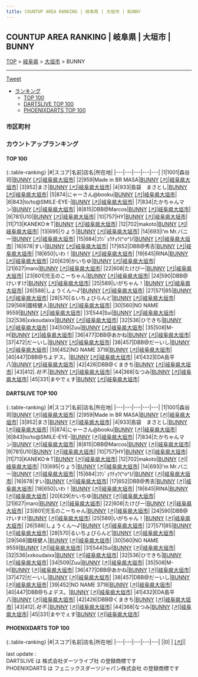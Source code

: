 ```yaml
---
title: COUNTUP AREA RANKING | 岐阜県 | 大垣市 | BUNNY
---
```

## COUNTUP AREA RANKING | 岐阜県 | 大垣市 | BUNNY

[TOP](/darts/rank/) > [岐阜県](/darts/rank/岐阜県/) > [大垣市](/darts/rank/岐阜県/大垣市/) > BUNNY

___

<a href="https://twitter.com/share?ref_src=twsrc%5Etfw" data-text="COUNTUP AREA RANKING | 岐阜県大垣市BUNNY" class="twitter-share-button" data-hashtags="DARTSLIVE,PHOENIXDARTS,darts,ダーツ" data-show-count="false">Tweet</a>

* [ランキング](#カウントアップランキング)
    * [TOP 100](#top-100)
    * [DARTSLIVE TOP 100](#dartslive-top-100)
    * [PHOENIXDARTS TOP 100](#phoenixdarts-top-100)

### 市区町村

<ul>

</ul>

### カウントアップランキング

#### TOP 100



{:.table-ranking}
|#|スコア|名前|店名|所在地|
|---|---|---|---|---|
|1|1001|<span class="rank-name-dl">森谷　司</span>|<a href="/darts/rank/shops/ea9ccf71e8743287774c926eb736cb5a.html">BUNNY</a> <a href="https://search.dartslive.com/jp/shop/ea9ccf71e8743287774c926eb736cb5a">[↗]</a>|<a href="/darts/rank/岐阜県/大垣市">岐阜県大垣市</a>|
|2|959|<span class="rank-name-dl">Made in BR MASA</span>|<a href="/darts/rank/shops/ea9ccf71e8743287774c926eb736cb5a.html">BUNNY</a> <a href="https://search.dartslive.com/jp/shop/ea9ccf71e8743287774c926eb736cb5a">[↗]</a>|<a href="/darts/rank/岐阜県/大垣市">岐阜県大垣市</a>|
|3|952|<span class="rank-name-dl">まさ</span>|<a href="/darts/rank/shops/ea9ccf71e8743287774c926eb736cb5a.html">BUNNY</a> <a href="https://search.dartslive.com/jp/shop/ea9ccf71e8743287774c926eb736cb5a">[↗]</a>|<a href="/darts/rank/岐阜県/大垣市">岐阜県大垣市</a>|
|4|933|<span class="rank-name-dl">島袋　まさとし</span>|<a href="/darts/rank/shops/ea9ccf71e8743287774c926eb736cb5a.html">BUNNY</a> <a href="https://search.dartslive.com/jp/shop/ea9ccf71e8743287774c926eb736cb5a">[↗]</a>|<a href="/darts/rank/岐阜県/大垣市">岐阜県大垣市</a>|
|5|874|<span class="rank-name-dl">にゃーさん@booku</span>|<a href="/darts/rank/shops/ea9ccf71e8743287774c926eb736cb5a.html">BUNNY</a> <a href="https://search.dartslive.com/jp/shop/ea9ccf71e8743287774c926eb736cb5a">[↗]</a>|<a href="/darts/rank/岐阜県/大垣市">岐阜県大垣市</a>|
|6|843|<span class="rank-name-dl">to/to@SMILE-EYE-</span>|<a href="/darts/rank/shops/ea9ccf71e8743287774c926eb736cb5a.html">BUNNY</a> <a href="https://search.dartslive.com/jp/shop/ea9ccf71e8743287774c926eb736cb5a">[↗]</a>|<a href="/darts/rank/岐阜県/大垣市">岐阜県大垣市</a>|
|7|834|<span class="rank-name-dl">たかちゃんマン</span>|<a href="/darts/rank/shops/ea9ccf71e8743287774c926eb736cb5a.html">BUNNY</a> <a href="https://search.dartslive.com/jp/shop/ea9ccf71e8743287774c926eb736cb5a">[↗]</a>|<a href="/darts/rank/岐阜県/大垣市">岐阜県大垣市</a>|
|8|815|<span class="rank-name-dl">DBB@Marcos</span>|<a href="/darts/rank/shops/ea9ccf71e8743287774c926eb736cb5a.html">BUNNY</a> <a href="https://search.dartslive.com/jp/shop/ea9ccf71e8743287774c926eb736cb5a">[↗]</a>|<a href="/darts/rank/岐阜県/大垣市">岐阜県大垣市</a>|
|9|781|<span class="rank-name-dl">U10</span>|<a href="/darts/rank/shops/ea9ccf71e8743287774c926eb736cb5a.html">BUNNY</a> <a href="https://search.dartslive.com/jp/shop/ea9ccf71e8743287774c926eb736cb5a">[↗]</a>|<a href="/darts/rank/岐阜県/大垣市">岐阜県大垣市</a>|
|10|757|<span class="rank-name-dl">HY</span>|<a href="/darts/rank/shops/ea9ccf71e8743287774c926eb736cb5a.html">BUNNY</a> <a href="https://search.dartslive.com/jp/shop/ea9ccf71e8743287774c926eb736cb5a">[↗]</a>|<a href="/darts/rank/岐阜県/大垣市">岐阜県大垣市</a>|
|11|713|<span class="rank-name-dl">KANEKO☆T</span>|<a href="/darts/rank/shops/ea9ccf71e8743287774c926eb736cb5a.html">BUNNY</a> <a href="https://search.dartslive.com/jp/shop/ea9ccf71e8743287774c926eb736cb5a">[↗]</a>|<a href="/darts/rank/岐阜県/大垣市">岐阜県大垣市</a>|
|12|702|<span class="rank-name-dl">makoto</span>|<a href="/darts/rank/shops/ea9ccf71e8743287774c926eb736cb5a.html">BUNNY</a> <a href="https://search.dartslive.com/jp/shop/ea9ccf71e8743287774c926eb736cb5a">[↗]</a>|<a href="/darts/rank/岐阜県/大垣市">岐阜県大垣市</a>|
|13|695|<span class="rank-name-dl">りょう</span>|<a href="/darts/rank/shops/ea9ccf71e8743287774c926eb736cb5a.html">BUNNY</a> <a href="https://search.dartslive.com/jp/shop/ea9ccf71e8743287774c926eb736cb5a">[↗]</a>|<a href="/darts/rank/岐阜県/大垣市">岐阜県大垣市</a>|
|14|693|<span class="rank-name-dl">I&#x27;m Mr.バニー</span>|<a href="/darts/rank/shops/ea9ccf71e8743287774c926eb736cb5a.html">BUNNY</a> <a href="https://search.dartslive.com/jp/shop/ea9ccf71e8743287774c926eb736cb5a">[↗]</a>|<a href="/darts/rank/岐阜県/大垣市">岐阜県大垣市</a>|
|15|684|<span class="rank-name-dl">ｺｳｼﾞｮｳﾁｮｳ(^o^)/</span>|<a href="/darts/rank/shops/ea9ccf71e8743287774c926eb736cb5a.html">BUNNY</a> <a href="https://search.dartslive.com/jp/shop/ea9ccf71e8743287774c926eb736cb5a">[↗]</a>|<a href="/darts/rank/岐阜県/大垣市">岐阜県大垣市</a>|
|16|678|<span class="rank-name-dl">すい</span>|<a href="/darts/rank/shops/ea9ccf71e8743287774c926eb736cb5a.html">BUNNY</a> <a href="https://search.dartslive.com/jp/shop/ea9ccf71e8743287774c926eb736cb5a">[↗]</a>|<a href="/darts/rank/岐阜県/大垣市">岐阜県大垣市</a>|
|17|652|<span class="rank-name-dl">DBB@秀吉</span>|<a href="/darts/rank/shops/ea9ccf71e8743287774c926eb736cb5a.html">BUNNY</a> <a href="https://search.dartslive.com/jp/shop/ea9ccf71e8743287774c926eb736cb5a">[↗]</a>|<a href="/darts/rank/岐阜県/大垣市">岐阜県大垣市</a>|
|18|650|<span class="rank-name-dl">いわ！</span>|<a href="/darts/rank/shops/ea9ccf71e8743287774c926eb736cb5a.html">BUNNY</a> <a href="https://search.dartslive.com/jp/shop/ea9ccf71e8743287774c926eb736cb5a">[↗]</a>|<a href="/darts/rank/岐阜県/大垣市">岐阜県大垣市</a>|
|19|645|<span class="rank-name-dl">RINA</span>|<a href="/darts/rank/shops/ea9ccf71e8743287774c926eb736cb5a.html">BUNNY</a> <a href="https://search.dartslive.com/jp/shop/ea9ccf71e8743287774c926eb736cb5a">[↗]</a>|<a href="/darts/rank/岐阜県/大垣市">岐阜県大垣市</a>|
|20|629|<span class="rank-name-dl">かいちゆ</span>|<a href="/darts/rank/shops/ea9ccf71e8743287774c926eb736cb5a.html">BUNNY</a> <a href="https://search.dartslive.com/jp/shop/ea9ccf71e8743287774c926eb736cb5a">[↗]</a>|<a href="/darts/rank/岐阜県/大垣市">岐阜県大垣市</a>|
|21|627|<span class="rank-name-dl">maro</span>|<a href="/darts/rank/shops/ea9ccf71e8743287774c926eb736cb5a.html">BUNNY</a> <a href="https://search.dartslive.com/jp/shop/ea9ccf71e8743287774c926eb736cb5a">[↗]</a>|<a href="/darts/rank/岐阜県/大垣市">岐阜県大垣市</a>|
|22|608|<span class="rank-name-dl">たけぴー</span>|<a href="/darts/rank/shops/ea9ccf71e8743287774c926eb736cb5a.html">BUNNY</a> <a href="https://search.dartslive.com/jp/shop/ea9ccf71e8743287774c926eb736cb5a">[↗]</a>|<a href="/darts/rank/岐阜県/大垣市">岐阜県大垣市</a>|
|23|601|<span class="rank-name-dl">児玉のこーちゃん</span>|<a href="/darts/rank/shops/ea9ccf71e8743287774c926eb736cb5a.html">BUNNY</a> <a href="https://search.dartslive.com/jp/shop/ea9ccf71e8743287774c926eb736cb5a">[↗]</a>|<a href="/darts/rank/岐阜県/大垣市">岐阜県大垣市</a>|
|24|590|<span class="rank-name-dl">DBB@けいすけ</span>|<a href="/darts/rank/shops/ea9ccf71e8743287774c926eb736cb5a.html">BUNNY</a> <a href="https://search.dartslive.com/jp/shop/ea9ccf71e8743287774c926eb736cb5a">[↗]</a>|<a href="/darts/rank/岐阜県/大垣市">岐阜県大垣市</a>|
|25|589|<span class="rank-name-dl">いがちゃん！</span>|<a href="/darts/rank/shops/ea9ccf71e8743287774c926eb736cb5a.html">BUNNY</a> <a href="https://search.dartslive.com/jp/shop/ea9ccf71e8743287774c926eb736cb5a">[↗]</a>|<a href="/darts/rank/岐阜県/大垣市">岐阜県大垣市</a>|
|26|588|<span class="rank-name-dl">しょうくん～♪</span>|<a href="/darts/rank/shops/ea9ccf71e8743287774c926eb736cb5a.html">BUNNY</a> <a href="https://search.dartslive.com/jp/shop/ea9ccf71e8743287774c926eb736cb5a">[↗]</a>|<a href="/darts/rank/岐阜県/大垣市">岐阜県大垣市</a>|
|27|571|<span class="rank-name-dl">85</span>|<a href="/darts/rank/shops/ea9ccf71e8743287774c926eb736cb5a.html">BUNNY</a> <a href="https://search.dartslive.com/jp/shop/ea9ccf71e8743287774c926eb736cb5a">[↗]</a>|<a href="/darts/rank/岐阜県/大垣市">岐阜県大垣市</a>|
|28|570|<span class="rank-name-dl">るいちょびらんど</span>|<a href="/darts/rank/shops/ea9ccf71e8743287774c926eb736cb5a.html">BUNNY</a> <a href="https://search.dartslive.com/jp/shop/ea9ccf71e8743287774c926eb736cb5a">[↗]</a>|<a href="/darts/rank/岐阜県/大垣市">岐阜県大垣市</a>|
|29|568|<span class="rank-name-dl">國枝健人</span>|<a href="/darts/rank/shops/ea9ccf71e8743287774c926eb736cb5a.html">BUNNY</a> <a href="https://search.dartslive.com/jp/shop/ea9ccf71e8743287774c926eb736cb5a">[↗]</a>|<a href="/darts/rank/岐阜県/大垣市">岐阜県大垣市</a>|
|30|560|<span class="rank-name-dl">NO NAME 9559</span>|<a href="/darts/rank/shops/ea9ccf71e8743287774c926eb736cb5a.html">BUNNY</a> <a href="https://search.dartslive.com/jp/shop/ea9ccf71e8743287774c926eb736cb5a">[↗]</a>|<a href="/darts/rank/岐阜県/大垣市">岐阜県大垣市</a>|
|31|544|<span class="rank-name-dl">Sui</span>|<a href="/darts/rank/shops/ea9ccf71e8743287774c926eb736cb5a.html">BUNNY</a> <a href="https://search.dartslive.com/jp/shop/ea9ccf71e8743287774c926eb736cb5a">[↗]</a>|<a href="/darts/rank/岐阜県/大垣市">岐阜県大垣市</a>|
|32|536|<span class="rank-name-dl">xxkoudaixx</span>|<a href="/darts/rank/shops/ea9ccf71e8743287774c926eb736cb5a.html">BUNNY</a> <a href="https://search.dartslive.com/jp/shop/ea9ccf71e8743287774c926eb736cb5a">[↗]</a>|<a href="/darts/rank/岐阜県/大垣市">岐阜県大垣市</a>|
|32|536|<span class="rank-name-dl">ひできち</span>|<a href="/darts/rank/shops/ea9ccf71e8743287774c926eb736cb5a.html">BUNNY</a> <a href="https://search.dartslive.com/jp/shop/ea9ccf71e8743287774c926eb736cb5a">[↗]</a>|<a href="/darts/rank/岐阜県/大垣市">岐阜県大垣市</a>|
|34|509|<span class="rank-name-dl">Zuu</span>|<a href="/darts/rank/shops/ea9ccf71e8743287774c926eb736cb5a.html">BUNNY</a> <a href="https://search.dartslive.com/jp/shop/ea9ccf71e8743287774c926eb736cb5a">[↗]</a>|<a href="/darts/rank/岐阜県/大垣市">岐阜県大垣市</a>|
|35|508|<span class="rank-name-dl">M-H</span>|<a href="/darts/rank/shops/ea9ccf71e8743287774c926eb736cb5a.html">BUNNY</a> <a href="https://search.dartslive.com/jp/shop/ea9ccf71e8743287774c926eb736cb5a">[↗]</a>|<a href="/darts/rank/岐阜県/大垣市">岐阜県大垣市</a>|
|36|477|<span class="rank-name-dl">DBB@あかね</span>|<a href="/darts/rank/shops/ea9ccf71e8743287774c926eb736cb5a.html">BUNNY</a> <a href="https://search.dartslive.com/jp/shop/ea9ccf71e8743287774c926eb736cb5a">[↗]</a>|<a href="/darts/rank/岐阜県/大垣市">岐阜県大垣市</a>|
|37|472|<span class="rank-name-dl">だーいし</span>|<a href="/darts/rank/shops/ea9ccf71e8743287774c926eb736cb5a.html">BUNNY</a> <a href="https://search.dartslive.com/jp/shop/ea9ccf71e8743287774c926eb736cb5a">[↗]</a>|<a href="/darts/rank/岐阜県/大垣市">岐阜県大垣市</a>|
|38|457|<span class="rank-name-dl">DBB@だーいし</span>|<a href="/darts/rank/shops/ea9ccf71e8743287774c926eb736cb5a.html">BUNNY</a> <a href="https://search.dartslive.com/jp/shop/ea9ccf71e8743287774c926eb736cb5a">[↗]</a>|<a href="/darts/rank/岐阜県/大垣市">岐阜県大垣市</a>|
|39|452|<span class="rank-name-dl">NO NAME 3718</span>|<a href="/darts/rank/shops/ea9ccf71e8743287774c926eb736cb5a.html">BUNNY</a> <a href="https://search.dartslive.com/jp/shop/ea9ccf71e8743287774c926eb736cb5a">[↗]</a>|<a href="/darts/rank/岐阜県/大垣市">岐阜県大垣市</a>|
|40|447|<span class="rank-name-dl">DBB@ちよデス。</span>|<a href="/darts/rank/shops/ea9ccf71e8743287774c926eb736cb5a.html">BUNNY</a> <a href="https://search.dartslive.com/jp/shop/ea9ccf71e8743287774c926eb736cb5a">[↗]</a>|<a href="/darts/rank/岐阜県/大垣市">岐阜県大垣市</a>|
|41|432|<span class="rank-name-dl">EDA島平八</span>|<a href="/darts/rank/shops/ea9ccf71e8743287774c926eb736cb5a.html">BUNNY</a> <a href="https://search.dartslive.com/jp/shop/ea9ccf71e8743287774c926eb736cb5a">[↗]</a>|<a href="/darts/rank/岐阜県/大垣市">岐阜県大垣市</a>|
|42|426|<span class="rank-name-dl">DBB@くまきち</span>|<a href="/darts/rank/shops/ea9ccf71e8743287774c926eb736cb5a.html">BUNNY</a> <a href="https://search.dartslive.com/jp/shop/ea9ccf71e8743287774c926eb736cb5a">[↗]</a>|<a href="/darts/rank/岐阜県/大垣市">岐阜県大垣市</a>|
|43|412|<span class="rank-name-dl">.*社不*.</span>|<a href="/darts/rank/shops/ea9ccf71e8743287774c926eb736cb5a.html">BUNNY</a> <a href="https://search.dartslive.com/jp/shop/ea9ccf71e8743287774c926eb736cb5a">[↗]</a>|<a href="/darts/rank/岐阜県/大垣市">岐阜県大垣市</a>|
|44|368|<span class="rank-name-dl">なつみ</span>|<a href="/darts/rank/shops/ea9ccf71e8743287774c926eb736cb5a.html">BUNNY</a> <a href="https://search.dartslive.com/jp/shop/ea9ccf71e8743287774c926eb736cb5a">[↗]</a>|<a href="/darts/rank/岐阜県/大垣市">岐阜県大垣市</a>|
|45|331|<span class="rank-name-dl">まやでぇす</span>|<a href="/darts/rank/shops/ea9ccf71e8743287774c926eb736cb5a.html">BUNNY</a> <a href="https://search.dartslive.com/jp/shop/ea9ccf71e8743287774c926eb736cb5a">[↗]</a>|<a href="/darts/rank/岐阜県/大垣市">岐阜県大垣市</a>|


#### DARTSLIVE TOP 100



{:.table-ranking}
|#|スコア|名前|店名|所在地|
|---|---|---|---|---|
|1|1001|<span class="rank-name-dl">森谷　司</span>|<a href="/darts/rank/shops/ea9ccf71e8743287774c926eb736cb5a.html">BUNNY</a> <a href="https://search.dartslive.com/jp/shop/ea9ccf71e8743287774c926eb736cb5a">[↗]</a>|<a href="/darts/rank/岐阜県/大垣市">岐阜県大垣市</a>|
|2|959|<span class="rank-name-dl">Made in BR MASA</span>|<a href="/darts/rank/shops/ea9ccf71e8743287774c926eb736cb5a.html">BUNNY</a> <a href="https://search.dartslive.com/jp/shop/ea9ccf71e8743287774c926eb736cb5a">[↗]</a>|<a href="/darts/rank/岐阜県/大垣市">岐阜県大垣市</a>|
|3|952|<span class="rank-name-dl">まさ</span>|<a href="/darts/rank/shops/ea9ccf71e8743287774c926eb736cb5a.html">BUNNY</a> <a href="https://search.dartslive.com/jp/shop/ea9ccf71e8743287774c926eb736cb5a">[↗]</a>|<a href="/darts/rank/岐阜県/大垣市">岐阜県大垣市</a>|
|4|933|<span class="rank-name-dl">島袋　まさとし</span>|<a href="/darts/rank/shops/ea9ccf71e8743287774c926eb736cb5a.html">BUNNY</a> <a href="https://search.dartslive.com/jp/shop/ea9ccf71e8743287774c926eb736cb5a">[↗]</a>|<a href="/darts/rank/岐阜県/大垣市">岐阜県大垣市</a>|
|5|874|<span class="rank-name-dl">にゃーさん@booku</span>|<a href="/darts/rank/shops/ea9ccf71e8743287774c926eb736cb5a.html">BUNNY</a> <a href="https://search.dartslive.com/jp/shop/ea9ccf71e8743287774c926eb736cb5a">[↗]</a>|<a href="/darts/rank/岐阜県/大垣市">岐阜県大垣市</a>|
|6|843|<span class="rank-name-dl">to/to@SMILE-EYE-</span>|<a href="/darts/rank/shops/ea9ccf71e8743287774c926eb736cb5a.html">BUNNY</a> <a href="https://search.dartslive.com/jp/shop/ea9ccf71e8743287774c926eb736cb5a">[↗]</a>|<a href="/darts/rank/岐阜県/大垣市">岐阜県大垣市</a>|
|7|834|<span class="rank-name-dl">たかちゃんマン</span>|<a href="/darts/rank/shops/ea9ccf71e8743287774c926eb736cb5a.html">BUNNY</a> <a href="https://search.dartslive.com/jp/shop/ea9ccf71e8743287774c926eb736cb5a">[↗]</a>|<a href="/darts/rank/岐阜県/大垣市">岐阜県大垣市</a>|
|8|815|<span class="rank-name-dl">DBB@Marcos</span>|<a href="/darts/rank/shops/ea9ccf71e8743287774c926eb736cb5a.html">BUNNY</a> <a href="https://search.dartslive.com/jp/shop/ea9ccf71e8743287774c926eb736cb5a">[↗]</a>|<a href="/darts/rank/岐阜県/大垣市">岐阜県大垣市</a>|
|9|781|<span class="rank-name-dl">U10</span>|<a href="/darts/rank/shops/ea9ccf71e8743287774c926eb736cb5a.html">BUNNY</a> <a href="https://search.dartslive.com/jp/shop/ea9ccf71e8743287774c926eb736cb5a">[↗]</a>|<a href="/darts/rank/岐阜県/大垣市">岐阜県大垣市</a>|
|10|757|<span class="rank-name-dl">HY</span>|<a href="/darts/rank/shops/ea9ccf71e8743287774c926eb736cb5a.html">BUNNY</a> <a href="https://search.dartslive.com/jp/shop/ea9ccf71e8743287774c926eb736cb5a">[↗]</a>|<a href="/darts/rank/岐阜県/大垣市">岐阜県大垣市</a>|
|11|713|<span class="rank-name-dl">KANEKO☆T</span>|<a href="/darts/rank/shops/ea9ccf71e8743287774c926eb736cb5a.html">BUNNY</a> <a href="https://search.dartslive.com/jp/shop/ea9ccf71e8743287774c926eb736cb5a">[↗]</a>|<a href="/darts/rank/岐阜県/大垣市">岐阜県大垣市</a>|
|12|702|<span class="rank-name-dl">makoto</span>|<a href="/darts/rank/shops/ea9ccf71e8743287774c926eb736cb5a.html">BUNNY</a> <a href="https://search.dartslive.com/jp/shop/ea9ccf71e8743287774c926eb736cb5a">[↗]</a>|<a href="/darts/rank/岐阜県/大垣市">岐阜県大垣市</a>|
|13|695|<span class="rank-name-dl">りょう</span>|<a href="/darts/rank/shops/ea9ccf71e8743287774c926eb736cb5a.html">BUNNY</a> <a href="https://search.dartslive.com/jp/shop/ea9ccf71e8743287774c926eb736cb5a">[↗]</a>|<a href="/darts/rank/岐阜県/大垣市">岐阜県大垣市</a>|
|14|693|<span class="rank-name-dl">I&#x27;m Mr.バニー</span>|<a href="/darts/rank/shops/ea9ccf71e8743287774c926eb736cb5a.html">BUNNY</a> <a href="https://search.dartslive.com/jp/shop/ea9ccf71e8743287774c926eb736cb5a">[↗]</a>|<a href="/darts/rank/岐阜県/大垣市">岐阜県大垣市</a>|
|15|684|<span class="rank-name-dl">ｺｳｼﾞｮｳﾁｮｳ(^o^)/</span>|<a href="/darts/rank/shops/ea9ccf71e8743287774c926eb736cb5a.html">BUNNY</a> <a href="https://search.dartslive.com/jp/shop/ea9ccf71e8743287774c926eb736cb5a">[↗]</a>|<a href="/darts/rank/岐阜県/大垣市">岐阜県大垣市</a>|
|16|678|<span class="rank-name-dl">すい</span>|<a href="/darts/rank/shops/ea9ccf71e8743287774c926eb736cb5a.html">BUNNY</a> <a href="https://search.dartslive.com/jp/shop/ea9ccf71e8743287774c926eb736cb5a">[↗]</a>|<a href="/darts/rank/岐阜県/大垣市">岐阜県大垣市</a>|
|17|652|<span class="rank-name-dl">DBB@秀吉</span>|<a href="/darts/rank/shops/ea9ccf71e8743287774c926eb736cb5a.html">BUNNY</a> <a href="https://search.dartslive.com/jp/shop/ea9ccf71e8743287774c926eb736cb5a">[↗]</a>|<a href="/darts/rank/岐阜県/大垣市">岐阜県大垣市</a>|
|18|650|<span class="rank-name-dl">いわ！</span>|<a href="/darts/rank/shops/ea9ccf71e8743287774c926eb736cb5a.html">BUNNY</a> <a href="https://search.dartslive.com/jp/shop/ea9ccf71e8743287774c926eb736cb5a">[↗]</a>|<a href="/darts/rank/岐阜県/大垣市">岐阜県大垣市</a>|
|19|645|<span class="rank-name-dl">RINA</span>|<a href="/darts/rank/shops/ea9ccf71e8743287774c926eb736cb5a.html">BUNNY</a> <a href="https://search.dartslive.com/jp/shop/ea9ccf71e8743287774c926eb736cb5a">[↗]</a>|<a href="/darts/rank/岐阜県/大垣市">岐阜県大垣市</a>|
|20|629|<span class="rank-name-dl">かいちゆ</span>|<a href="/darts/rank/shops/ea9ccf71e8743287774c926eb736cb5a.html">BUNNY</a> <a href="https://search.dartslive.com/jp/shop/ea9ccf71e8743287774c926eb736cb5a">[↗]</a>|<a href="/darts/rank/岐阜県/大垣市">岐阜県大垣市</a>|
|21|627|<span class="rank-name-dl">maro</span>|<a href="/darts/rank/shops/ea9ccf71e8743287774c926eb736cb5a.html">BUNNY</a> <a href="https://search.dartslive.com/jp/shop/ea9ccf71e8743287774c926eb736cb5a">[↗]</a>|<a href="/darts/rank/岐阜県/大垣市">岐阜県大垣市</a>|
|22|608|<span class="rank-name-dl">たけぴー</span>|<a href="/darts/rank/shops/ea9ccf71e8743287774c926eb736cb5a.html">BUNNY</a> <a href="https://search.dartslive.com/jp/shop/ea9ccf71e8743287774c926eb736cb5a">[↗]</a>|<a href="/darts/rank/岐阜県/大垣市">岐阜県大垣市</a>|
|23|601|<span class="rank-name-dl">児玉のこーちゃん</span>|<a href="/darts/rank/shops/ea9ccf71e8743287774c926eb736cb5a.html">BUNNY</a> <a href="https://search.dartslive.com/jp/shop/ea9ccf71e8743287774c926eb736cb5a">[↗]</a>|<a href="/darts/rank/岐阜県/大垣市">岐阜県大垣市</a>|
|24|590|<span class="rank-name-dl">DBB@けいすけ</span>|<a href="/darts/rank/shops/ea9ccf71e8743287774c926eb736cb5a.html">BUNNY</a> <a href="https://search.dartslive.com/jp/shop/ea9ccf71e8743287774c926eb736cb5a">[↗]</a>|<a href="/darts/rank/岐阜県/大垣市">岐阜県大垣市</a>|
|25|589|<span class="rank-name-dl">いがちゃん！</span>|<a href="/darts/rank/shops/ea9ccf71e8743287774c926eb736cb5a.html">BUNNY</a> <a href="https://search.dartslive.com/jp/shop/ea9ccf71e8743287774c926eb736cb5a">[↗]</a>|<a href="/darts/rank/岐阜県/大垣市">岐阜県大垣市</a>|
|26|588|<span class="rank-name-dl">しょうくん～♪</span>|<a href="/darts/rank/shops/ea9ccf71e8743287774c926eb736cb5a.html">BUNNY</a> <a href="https://search.dartslive.com/jp/shop/ea9ccf71e8743287774c926eb736cb5a">[↗]</a>|<a href="/darts/rank/岐阜県/大垣市">岐阜県大垣市</a>|
|27|571|<span class="rank-name-dl">85</span>|<a href="/darts/rank/shops/ea9ccf71e8743287774c926eb736cb5a.html">BUNNY</a> <a href="https://search.dartslive.com/jp/shop/ea9ccf71e8743287774c926eb736cb5a">[↗]</a>|<a href="/darts/rank/岐阜県/大垣市">岐阜県大垣市</a>|
|28|570|<span class="rank-name-dl">るいちょびらんど</span>|<a href="/darts/rank/shops/ea9ccf71e8743287774c926eb736cb5a.html">BUNNY</a> <a href="https://search.dartslive.com/jp/shop/ea9ccf71e8743287774c926eb736cb5a">[↗]</a>|<a href="/darts/rank/岐阜県/大垣市">岐阜県大垣市</a>|
|29|568|<span class="rank-name-dl">國枝健人</span>|<a href="/darts/rank/shops/ea9ccf71e8743287774c926eb736cb5a.html">BUNNY</a> <a href="https://search.dartslive.com/jp/shop/ea9ccf71e8743287774c926eb736cb5a">[↗]</a>|<a href="/darts/rank/岐阜県/大垣市">岐阜県大垣市</a>|
|30|560|<span class="rank-name-dl">NO NAME 9559</span>|<a href="/darts/rank/shops/ea9ccf71e8743287774c926eb736cb5a.html">BUNNY</a> <a href="https://search.dartslive.com/jp/shop/ea9ccf71e8743287774c926eb736cb5a">[↗]</a>|<a href="/darts/rank/岐阜県/大垣市">岐阜県大垣市</a>|
|31|544|<span class="rank-name-dl">Sui</span>|<a href="/darts/rank/shops/ea9ccf71e8743287774c926eb736cb5a.html">BUNNY</a> <a href="https://search.dartslive.com/jp/shop/ea9ccf71e8743287774c926eb736cb5a">[↗]</a>|<a href="/darts/rank/岐阜県/大垣市">岐阜県大垣市</a>|
|32|536|<span class="rank-name-dl">xxkoudaixx</span>|<a href="/darts/rank/shops/ea9ccf71e8743287774c926eb736cb5a.html">BUNNY</a> <a href="https://search.dartslive.com/jp/shop/ea9ccf71e8743287774c926eb736cb5a">[↗]</a>|<a href="/darts/rank/岐阜県/大垣市">岐阜県大垣市</a>|
|32|536|<span class="rank-name-dl">ひできち</span>|<a href="/darts/rank/shops/ea9ccf71e8743287774c926eb736cb5a.html">BUNNY</a> <a href="https://search.dartslive.com/jp/shop/ea9ccf71e8743287774c926eb736cb5a">[↗]</a>|<a href="/darts/rank/岐阜県/大垣市">岐阜県大垣市</a>|
|34|509|<span class="rank-name-dl">Zuu</span>|<a href="/darts/rank/shops/ea9ccf71e8743287774c926eb736cb5a.html">BUNNY</a> <a href="https://search.dartslive.com/jp/shop/ea9ccf71e8743287774c926eb736cb5a">[↗]</a>|<a href="/darts/rank/岐阜県/大垣市">岐阜県大垣市</a>|
|35|508|<span class="rank-name-dl">M-H</span>|<a href="/darts/rank/shops/ea9ccf71e8743287774c926eb736cb5a.html">BUNNY</a> <a href="https://search.dartslive.com/jp/shop/ea9ccf71e8743287774c926eb736cb5a">[↗]</a>|<a href="/darts/rank/岐阜県/大垣市">岐阜県大垣市</a>|
|36|477|<span class="rank-name-dl">DBB@あかね</span>|<a href="/darts/rank/shops/ea9ccf71e8743287774c926eb736cb5a.html">BUNNY</a> <a href="https://search.dartslive.com/jp/shop/ea9ccf71e8743287774c926eb736cb5a">[↗]</a>|<a href="/darts/rank/岐阜県/大垣市">岐阜県大垣市</a>|
|37|472|<span class="rank-name-dl">だーいし</span>|<a href="/darts/rank/shops/ea9ccf71e8743287774c926eb736cb5a.html">BUNNY</a> <a href="https://search.dartslive.com/jp/shop/ea9ccf71e8743287774c926eb736cb5a">[↗]</a>|<a href="/darts/rank/岐阜県/大垣市">岐阜県大垣市</a>|
|38|457|<span class="rank-name-dl">DBB@だーいし</span>|<a href="/darts/rank/shops/ea9ccf71e8743287774c926eb736cb5a.html">BUNNY</a> <a href="https://search.dartslive.com/jp/shop/ea9ccf71e8743287774c926eb736cb5a">[↗]</a>|<a href="/darts/rank/岐阜県/大垣市">岐阜県大垣市</a>|
|39|452|<span class="rank-name-dl">NO NAME 3718</span>|<a href="/darts/rank/shops/ea9ccf71e8743287774c926eb736cb5a.html">BUNNY</a> <a href="https://search.dartslive.com/jp/shop/ea9ccf71e8743287774c926eb736cb5a">[↗]</a>|<a href="/darts/rank/岐阜県/大垣市">岐阜県大垣市</a>|
|40|447|<span class="rank-name-dl">DBB@ちよデス。</span>|<a href="/darts/rank/shops/ea9ccf71e8743287774c926eb736cb5a.html">BUNNY</a> <a href="https://search.dartslive.com/jp/shop/ea9ccf71e8743287774c926eb736cb5a">[↗]</a>|<a href="/darts/rank/岐阜県/大垣市">岐阜県大垣市</a>|
|41|432|<span class="rank-name-dl">EDA島平八</span>|<a href="/darts/rank/shops/ea9ccf71e8743287774c926eb736cb5a.html">BUNNY</a> <a href="https://search.dartslive.com/jp/shop/ea9ccf71e8743287774c926eb736cb5a">[↗]</a>|<a href="/darts/rank/岐阜県/大垣市">岐阜県大垣市</a>|
|42|426|<span class="rank-name-dl">DBB@くまきち</span>|<a href="/darts/rank/shops/ea9ccf71e8743287774c926eb736cb5a.html">BUNNY</a> <a href="https://search.dartslive.com/jp/shop/ea9ccf71e8743287774c926eb736cb5a">[↗]</a>|<a href="/darts/rank/岐阜県/大垣市">岐阜県大垣市</a>|
|43|412|<span class="rank-name-dl">.*社不*.</span>|<a href="/darts/rank/shops/ea9ccf71e8743287774c926eb736cb5a.html">BUNNY</a> <a href="https://search.dartslive.com/jp/shop/ea9ccf71e8743287774c926eb736cb5a">[↗]</a>|<a href="/darts/rank/岐阜県/大垣市">岐阜県大垣市</a>|
|44|368|<span class="rank-name-dl">なつみ</span>|<a href="/darts/rank/shops/ea9ccf71e8743287774c926eb736cb5a.html">BUNNY</a> <a href="https://search.dartslive.com/jp/shop/ea9ccf71e8743287774c926eb736cb5a">[↗]</a>|<a href="/darts/rank/岐阜県/大垣市">岐阜県大垣市</a>|
|45|331|<span class="rank-name-dl">まやでぇす</span>|<a href="/darts/rank/shops/ea9ccf71e8743287774c926eb736cb5a.html">BUNNY</a> <a href="https://search.dartslive.com/jp/shop/ea9ccf71e8743287774c926eb736cb5a">[↗]</a>|<a href="/darts/rank/岐阜県/大垣市">岐阜県大垣市</a>|


#### PHOENIXDARTS TOP 100



{:.table-ranking}
|#|スコア|名前|店名|所在地|
|---|---|---|---|---|
||0|<span class="rank-name-dl"> </span>|<a href="/darts/rank/shops/.html"></a> <a href="">[↗]</a>|<a href="/darts/rank//"></a>|


<div class="footer border-top border-gray-light mt-5 pt-3 text-right text-gray">
    last update : <span style="font-weight: italic" id="foot_last_modified"></span><br />
    DARTSLIVE は 株式会社ダーツライブ社 の登録商標です<br />
    PHOENIXDARTS は フェニックスダーツジャパン株式会社 の登録商標です<br />
</div>

<script src="https://cdnjs.cloudflare.com/ajax/libs/jquery.tablesorter/2.31.3/js/jquery.tablesorter.min.js" integrity="sha512-qzgd5cYSZcosqpzpn7zF2ZId8f/8CHmFKZ8j7mU4OUXTNRd5g+ZHBPsgKEwoqxCtdQvExE5LprwwPAgoicguNg==" crossorigin="anonymous" referrerpolicy="no-referrer"></script>
<link rel="stylesheet" href="https://cdnjs.cloudflare.com/ajax/libs/jquery.tablesorter/2.31.3/css/theme.default.min.css" integrity="sha512-wghhOJkjQX0Lh3NSWvNKeZ0ZpNn+SPVXX1Qyc9OCaogADktxrBiBdKGDoqVUOyhStvMBmJQ8ZdMHiR3wuEq8+w==" crossorigin="anonymous" referrerpolicy="no-referrer" />
<script>
$(function() {
    $(".table-ranking").tablesorter({sortList:[[0, 0]]});
    $("#foot_last_modified").text(formatDate(new Date(document.lastModified), 'yyyy-MM-dd HH:mm:ss'));
});
</script>

<script async src="https://platform.twitter.com/widgets.js" charset="utf-8"></script>